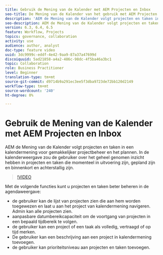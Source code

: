 ```yaml
---
title: Gebruik de Mening van de Kalender met AEM Projecten en Inbox
seo-title: De Mening van de Kalender van het gebruik met AEM Projecten en Inbox
description: 'AEM de Mening van de Kalender volgt projecten en taken in een kalendermening voor gemakkelijker projectbeheer en het plannen. In de kalenderweergave zou de gebruiker over het geheel genomen inzicht hebben in projecten en taken die momenteel in uitvoering zijn, gepland zijn en binnenkort en achterstallig zijn. '
seo-description: AEM de Mening van de Kalender volgt projecten en taken in een kalendermening voor gemakkelijker projectbeheer en het plannen. In de kalenderweergave zou de gebruiker over het geheel genomen inzicht hebben in projecten en taken die momenteel in uitvoering zijn, gepland zijn en binnenkort en achterstallig zijn.
version: 6.3, 6.4, 6.5
feature: Workflow, Projects
topics: governance, collaboration
activity: use
audience: author, analyst
doc-type: feature video
uuid: 3dc9999c-eddf-4e42-9aa9-87a37a47699d
discoiquuid: 5ad21858-a4a2-486c-98dc-4f5ba46a3bc1
topic: Collaboration
role: Business Practitioner
level: Beginner
translation-type: tm+mt
source-git-commit: d9714b9a291ec3ee5f3dba9723de72bb120d2149
workflow-type: tm+mt
source-wordcount: '240'
ht-degree: 0%

---
```



# Gebruik de Mening van de Kalender met AEM Projecten en Inbox

AEM de Mening van de Kalender volgt projecten en taken in een kalendermening voor gemakkelijker projectbeheer en het plannen. In de kalenderweergave zou de gebruiker over het geheel genomen inzicht hebben in projecten en taken die momenteel in uitvoering zijn, gepland zijn en binnenkort en achterstallig zijn.

>[!VIDEO](https://video.tv.adobe.com/v/16804/?quality=12&learn=on)

Met de volgende functies kunt u projecten en taken beter beheren in de agendaweergave:

* de gebruiker kan de lijst van projecten zien die aan hem worden toegewezen en laat u aan het project van kalendermening navigeren. Admin kan alle projecten zien.
* aanpasbare datumbereikcapaciteit om de voortgang van projecten in een bepaald tijdbereik te volgen.
* de gebruiker kan een project of een taak als volledig, vertraagd of op tijd merken.
* De gebruiker kan een beschrijving aan een project in kalendermening toevoegen.
* de gebruiker kan prioriteitsniveau aan projecten en taken toevoegen.
